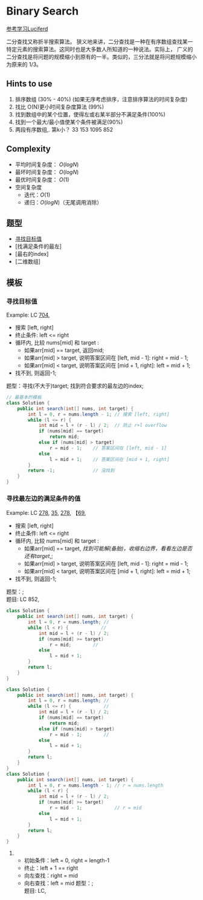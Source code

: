 # Binary Search
[参考学习Luciferd](https://github.com/azl397985856/leetcode/blob/master/91/binary-search.md)

二分查找又称折半搜索算法。 狭义地来讲，二分查找是一种在有序数组查找某一特定元素的搜索算法。这同时也是大多数人所知道的一种说法。实际上， 广义的二分查找是将问题的规模缩小到原有的一半。类似的，三分法就是将问题规模缩小为原来的 1/3。   

## Hints to use

1. 排序数组 (30% - 40%) (如果无序考虑排序，注意排序算法的时间复杂度)
2. 找比 O(N)更小时间复杂度算法 (99%)
3. 找到数组中的某个位置，使得左或右某半部分不满足条件(100%)
4. 找到一个最大/最小值使某个条件被满足(90%)
5. 两段有序数组,. 第k小？
33 153 1095 852

## Complexity

- 平均时间复杂度： $O(logN)$
- 最坏时间复杂度： $O(logN)$
- 最优时间复杂度： $O(1)$
- 空间复杂度
  - 迭代：$O(1)$
  - 递归：$O(logN)$（无尾调用消除）


## 题型

- [寻找目标值](#寻找目标值)
- [找满足条件的最左]
- [最右的index]
- [二维数组]
  


## 模板

### 寻找目标值

Example: LC [704](https://leetcode.com/problems/binary-search/),   

- 搜索 [left, right]
- 终止条件: left <= right
- 循环内, 比较 nums[mid] 和 target :
  - 如果arr[mid] == target, 返回mid;
  - 如果arr[mid] > target, 说明答案区间在 [left, mid - 1]: right = mid - 1;
  - 如果arr[mid] < target, 说明答案区间在 [mid + 1, right]: left = mid + 1;
- 找不到, 则返回-1;
  
题型：寻找(不大于)target; 找到符合要求的最左边的index;   


```java
// 最基本的模板
class Solution {
    public int search(int[] nums, int target) {
        int l = 0, r = nums.length - 1; // 搜索 [left, right]
        while (l <= r) {
            int mid = l + (r - l) / 2;  // 防止 r+l overflow
            if (nums[mid] == target)
                return mid;
            else if (nums[mid] > target)    
                r = mid - 1;    // 答案区间在 [left, mid - 1]
            else 
                l = mid + 1;    // 答案区间在 [mid + 1, right]
        }
        return -1;              // 没找到
    }
}
```

### 寻找最左边的满足条件的值
Example: LC [278](https://leetcode.com/problems/first-bad-version/), [35](https://leetcode.com/problems/search-insert-position/), [278](), 【[69](),   
  
- 搜索 [left, right]
- 终止条件: left <= right
- 循环内, 比较 nums[mid] 和 target :
  - 如果arr[mid] == target, *找到可能解(备胎)，收缩右边界，看看左边是否还有target*,;
  - 如果arr[mid] > target, 说明答案区间在 [left, mid - 1]: right = mid - 1;
  - 如果arr[mid] < target, 说明答案区间在 [mid + 1, right]: left = mid + 1;
- 找不到, 则返回-1;

  
题型：;   
题目: LC 852,

```java
class Solution {
    public int search(int[] nums, int target) {
        int l = 0, r = nums.length; //
        while (l < r) {            //
            int mid = l + (r - l) / 2;
            if (nums[mid] >= target) 
                r = mid;        //   
            else 
                l = mid + 1;
        }
        return l;   
    }
}

class Solution {
    public int search(int[] nums, int target) {
        int l = 0, r = nums.length; //
        while (l <= r) {            //
            int mid = l + (r - l) / 2;
            if (nums[mid] == target)
                return mid;
            else if (nums[mid] > target) 
                r = mid - 1;        //   
            else 
                l = mid + 1;
        }
        return l;   
    }
}
class Solution {
    public int search(int[] nums, int target) {
        int l = 0, r = nums.length - 1; // r = nums.length
        while (l < r) {
            int mid = l + (r - l) / 2;
            if (nums[mid] >= target)
                r = mid - 1;            // r = mid
            else 
                l = mid + 1;
        }
        return l;   
    }
}
```


1. 
   - 初始条件：left = 0, right = length-1
   - 终止：left + 1 == right
   - 向左查找：right = mid
   - 向右查找：left = mid
题型：;   
题目: LC,


